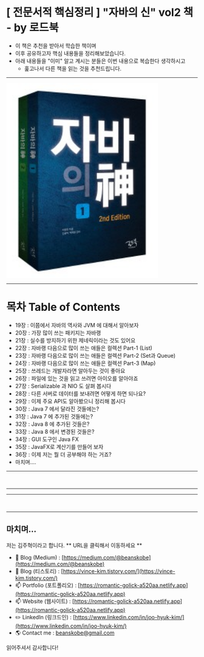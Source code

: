 # [ 전문서적 핵심정리 ] "자바의 신" vol2 책 - by 로드북 

- 이 책은 추천을 받아서 학습한 책이며
- 이후 공유하고자 핵심 내용들을 정리해보았습니다.
- 아래 내용들을 "이미" 알고 계시는 분들은 이번 내용으로 복습한다 생각하시고
    - 훑고나서 다른 책을 읽는 것을 추천드립니다.

-------------

<img src="./cover.jpeg" alt="cover" title="cover" width="400" align="center" />


-------------

# 목차 Table of Contents 

- 19장 : 이쯤에서 자바의 역사와 JVM 에 대해서 알아보자
- 20장 : 가장 많이 쓰는 패키지는 자바랭
- 21장 : 실수를 방지하기 위한 제네릭이라는 것도 있어요
- 22장 : 자바랭 다음으로 많이 쓰는 애들은 컬렉션 Part-1 (List)
- 23장 : 자바랭 다음으로 많이 쓰는 애들은 컬렉션 Part-2 (Set과 Queue)
- 24장 : 자바랭 다음으로 많이 쓰는 애들은 컬렉션 Part-3 (Map)
- 25장 : 쓰레드는 개발자라면 알아두는 것이 좋아요
- 26장 : 파일에 있는 것을 읽고 쓰려면 아이오를 알아야죠
- 27장 : Serializable 과 NIO 도 살펴 봅시다
- 28장 : 다른 서버로 데이터를 보내려면 어떻게 하면 되나요?
- 29장 : 이제 주요 API도 알아봤으니 정리해 봅시다
- 30장 : Java 7 에서 달라진 것들에는? 
- 31장 : Java 7 에 추가된 것들에는? 
- 32장 : Java 8 에 추가된 것들은? 
- 33장 : Java 8 에서 변경된 것들은? 
- 34장 : GUI 도구인 Java FX 
- 35장 : JavaFX로 계산기를 만들어 보자 
- 36장 : 이제 저는 뭘 더 공부해야 하는 거죠?
- 마치며....

-------------

<br />

-------------



-------------

<br />

-------------

## 마치며...

저는 김주혁이라고 합니다.
** URL을 클릭해서 이동하세요 **

- 🌱 Blog (Medium) : [https://medium.com/@beanskobe](https://medium.com/@beanskobe)
- 🌱 Blog (티스토리) : [https://vince-kim.tistory.com/](https://vince-kim.tistory.com/)
- 📫 Portfolio (포트폴리오) : [https://romantic-golick-a520aa.netlify.app](https://romantic-golick-a520aa.netlify.app)
- 📫 Website (웹사이트) : [https://romantic-golick-a520aa.netlify.app](https://romantic-golick-a520aa.netlify.app)
- ✏️ LinkedIn (링크드인) : [https://www.linkedin.com/in/joo-hyuk-kim/](https://www.linkedin.com/in/joo-hyuk-kim/)
- 🌎 Contact me : [beanskobe@gmail.com](mailto:beanskobe@gmail.com)

읽어주셔서 감사합니다!
